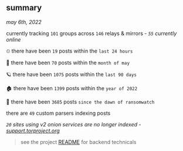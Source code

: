 
## summary
_may 6th, 2022_

currently tracking `101` groups across `146` relays & mirrors - _`55` currently online_

⏲ there have been `19` posts within the `last 24 hours`

🦈 there have been `70` posts within the `month of may`

🪐 there have been `1075` posts within the `last 90 days`

🏚 there have been `1399` posts within the `year of 2022`

🦕 there have been `3685` posts `since the dawn of ransomwatch`

there are `49` custom parsers indexing posts

_`20` sites using v2 onion services are no longer indexed - [support.torproject.org](https://support.torproject.org/onionservices/v2-deprecation/)_

> see the project [README](https://github.com/thetanz/ransomwatch#ransomwatch--) for backend technicals
